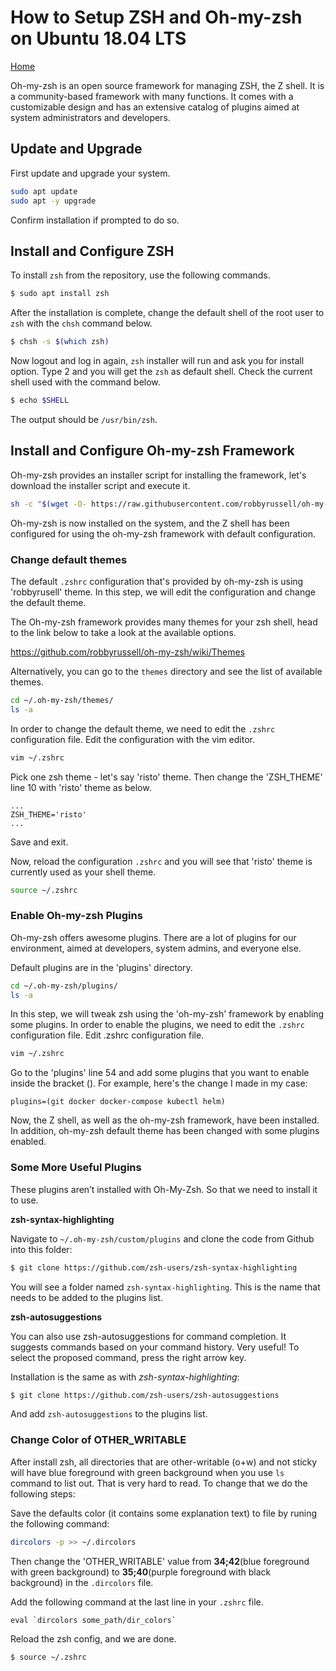 # How to Setup ZSH and Oh-my-zsh on Ubuntu 18.04 LTS

[Home](../README.md)

Oh-my-zsh is an open source framework for managing ZSH, the Z shell. It is a community-based framework with many functions. It comes with a customizable design and has an extensive catalog of plugins aimed at system administrators and developers.

## Update and Upgrade

First update and upgrade your system.

```bash
sudo apt update
sudo apt -y upgrade
```

Confirm installation if prompted to do so.

## Install and Configure ZSH

To install `zsh` from the repository, use the following commands.

```bash
$ sudo apt install zsh
```

After the installation is complete, change the default shell of the root user to `zsh` with the `chsh` command below.

```bash
$ chsh -s $(which zsh)
```

Now logout and log in again, `zsh` installer will run and ask you for install option. Type 2 and you will get the `zsh` as default shell. Check the current shell used with the command below.

```bash
$ echo $SHELL
```

The output should be `/usr/bin/zsh`.

## Install and Configure Oh-my-zsh Framework

Oh-my-zsh provides an installer script for installing the framework, let's download the installer script and execute it.

```bash
sh -c "$(wget -O- https://raw.githubusercontent.com/robbyrussell/oh-my-zsh/master/tools/install.sh)"
```

Oh-my-zsh is now installed on the system, and the Z shell has been configured for using the oh-my-zsh framework with default configuration.

### Change default themes

The default `.zshrc` configuration that's provided by oh-my-zsh is using 'robbyrusell' theme. In this step, we will edit the configuration and change the default theme.

The Oh-my-zsh framework provides many themes for your zsh shell, head to the link below to take a look at the available options.

https://github.com/robbyrussell/oh-my-zsh/wiki/Themes

Alternatively, you can go to the `themes` directory and see the list of available themes.

```bash
cd ~/.oh-my-zsh/themes/
ls -a
```

In order to change the default theme, we need to edit the `.zshrc` configuration file. Edit the configuration with the vim editor.

```bash
vim ~/.zshrc
```

Pick one zsh theme - let's say 'risto' theme. Then change the 'ZSH_THEME' line 10 with 'risto' theme as below.

```
...
ZSH_THEME='risto'
...
```

Save and exit.

Now, reload the configuration `.zshrc` and you will see that 'risto' theme is currently used as your shell theme.

```bash
source ~/.zshrc
```

### Enable Oh-my-zsh Plugins

Oh-my-zsh offers awesome plugins. There are a lot of plugins for our environment, aimed at developers, system admins, and everyone else.

Default plugins are in the 'plugins' directory.

```bash
cd ~/.oh-my-zsh/plugins/
ls -a
```

In this step, we will tweak zsh using the 'oh-my-zsh' framework by enabling some plugins. In order to enable the plugins, we need to edit the `.zshrc` configuration file. Edit .zshrc configuration file.

```bash
vim ~/.zshrc
```

Go to the 'plugins' line 54 and add some plugins that you want to enable inside the bracket (). For example, here's the change I made in my case:

```
plugins=(git docker docker-compose kubectl helm)
```

Now, the Z shell, as well as the oh-my-zsh framework, have been installed. In addition, oh-my-zsh default theme has been changed with some plugins enabled.

### Some More Useful Plugins

These plugins aren’t installed with Oh-My-Zsh. So that we need to install it to use.

**zsh-syntax-highlighting**

Navigate to `~/.oh-my-zsh/custom/plugins` and clone the code from Github into this folder:

```bash
$ git clone https://github.com/zsh-users/zsh-syntax-highlighting
```

You will see a folder named `zsh-syntax-highlighting`. This is the name that needs to be added to the plugins list.

**zsh-autosuggestions**

You can also use zsh-autosuggestions for command completion. It suggests commands based on your command history. Very useful! To select the proposed command, press the right arrow key.

Installation is the same as with _zsh-syntax-highlighting_:

```bash
$ git clone https://github.com/zsh-users/zsh-autosuggestions
```

And add `zsh-autosuggestions` to the plugins list.

### Change Color of OTHER_WRITABLE

After install zsh, all directories that are other-writable (o+w) and not sticky will have blue foreground with green background when you use `ls` command to list out. That is very hard to read. To change that we do the following steps:

Save the defaults color (it contains some explanation text) to file by runing the following command:

```bash
dircolors -p >> ~/.dircolors
```

Then change the 'OTHER_WRITABLE' value from **34;42**(blue foreground with green background) to **35;40**(purple foreground with black background) in the `.dircolors` file.

Add the following command at the last line in your `.zshrc` file.

```
eval `dircolors some_path/dir_colors`
```

Reload the zsh config, and we are done.

```bash
$ source ~/.zshrc
```
